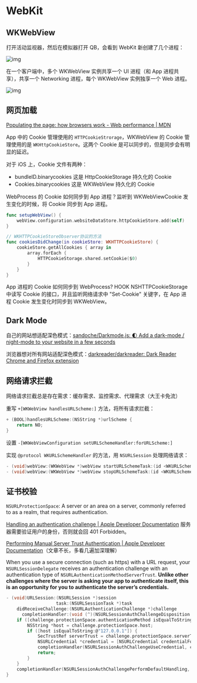 # WebKit

## WKWebView

打开活动监视器，然后在模拟器打开 QB，会看到 WebKit 新创建了几个进程：

![img](/img/FBDEC325-1D0A-447E-BC89-801904697B7C.png)

在一个客户端中，多个 WKWebView 实例共享一个 UI 进程（和 App 进程共享），共享一个 Networking 进程，每个 WKWebView 实例独享一个 Web 进程。

![img](/img/FD652240-4705-4A98-A144-376D5B624EF2.jpg)

## 网页加载

[Populating the page: how browsers work - Web performance | MDN](https://developer.mozilla.org/en-US/docs/Web/Performance/How_browsers_work)

App 中的 Cookie 管理使用的 `HTTPCookieStrorage`，WKWebView 的 Cookie 管理使用的是 `WKHttpCookieStore`。这两个 Cookie 是可以同步的，但是同步会有明显的延迟。

对于 iOS 上，Cookie 文件有两种：

- bundleID.binarycookies 这是 HttpCookieStorage 持久化的 Cookie
- Cookies.binarycookies 这是 WKWebView 持久化的 Cookie

WebProcess 的 Cookie 如何同步到 App 进程？监听到 WKWebViewCookie 发生变化的时候，将 Cookie 同步到 App 进程。

```swift
func setupWebView() {
    webView.configuration.websiteDataStore.httpCookieStore.add(self)
}

// WKHTTPCookieStoreObserver协议的方法
func cookiesDidChange(in cookieStore: WKHTTPCookieStore) {
    cookieStore.getAllCookies { array in
        array.forEach {
            HTTPCookieStorage.shared.setCookie($0)
        }
    }
}
```

App 进程的 Cookie 如何同步到 WebProcess? HOOK NSHTTPCookieStorage 中读写 Cookie 的接口，并且监听网络请求中 "Set-Cookie" 关键字，在 App 进程 Cookie 发生变化时同步到 WKWebView。

## Dark Mode

自己的网站想适配深色模式：[sandoche/Darkmode.js: 🌓 Add a dark-mode / night-mode to your website in a few seconds](https://github.com/sandoche/Darkmode.js)

浏览器想对所有网站适配深色模式：[darkreader/darkreader: Dark Reader Chrome and Firefox extension](https://github.com/darkreader/darkreader)

## 网络请求拦截

网络请求拦截总是存在需求：缓存需求、监控需求、代理需求（大王卡免流）

重写 `+[WKWebView handlesURLScheme:]` 方法，将所有请求拦截：

```c
+ (BOOL)handlesURLScheme:(NSString *)urlScheme {
    return NO;
}
```

设置 `-[WKWebViewConfiguration setURLSchemeHandler:forURLScheme:]`

实现 `@protocol WKURLSchemeHandler` 的方法，用 `NSURLSession` 处理网络请求：

```c
- (void)webView:(WKWebView *)webView startURLSchemeTask:(id <WKURLSchemeTask>)urlSchemeTask;
- (void)webView:(WKWebView *)webView stopURLSchemeTask:(id <WKURLSchemeTask>)urlSchemeTask;
```

## 证书校验

`NSURLProtectionSpace`: A server or an area on a server, commonly referred to as a realm, that requires authentication.

[Handling an authentication challenge | Apple Developer Documentation](https://developer.apple.com/documentation/foundation/url_loading_system/handling_an_authentication_challenge?language=objc) 服务器需要验证用户的身份，否则就会回 401 Forbidden。

[Performing Manual Server Trust Authentication | Apple Developer Documentation](https://developer.apple.com/documentation/foundation/url_loading_system/handling_an_authentication_challenge/performing_manual_server_trust_authentication?language=objc)（文章不长，多看几遍加深理解）

When you use a secure connection (such as https) with a URL request, your `NSURLSessionDelegate` receives an authentication challenge with an authentication type of `NSURLAuthenticationMethodServerTrust`. **Unlike other challenges where the server is asking your app to authenticate itself, this is an opportunity for you to authenticate the server’s credentials.**

```c
- (void)URLSession:(NSURLSession *)session
                   task:(NSURLSessionTask *)task
    didReceiveChallenge:(NSURLAuthenticationChallenge *)challenge
      completionHandler:(void (^)(NSURLSessionAuthChallengeDisposition disposition, NSURLCredential *_Nullable credential))completionHandler {
    if ([challenge.protectionSpace.authenticationMethod isEqualToString:NSURLAuthenticationMethodServerTrust]) {
        NSString *host = challenge.protectionSpace.host;
        if ([host isEqualToString:@"127.0.0.1"]) {
            SecTrustRef serverTrust = challenge.protectionSpace.serverTrust;
            NSURLCredential *credential = [NSURLCredential credentialForTrust:serverTrust];
            completionHandler(NSURLSessionAuthChallengeUseCredential, credential);
            return;
        }
    }
    completionHandler(NSURLSessionAuthChallengePerformDefaultHandling, nil);
}
```
